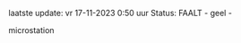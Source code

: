 laatste update: 
vr 17-11-2023  0:50   uur 
Status: FAALT - geel - 
<div class="service Y">microstation</div>